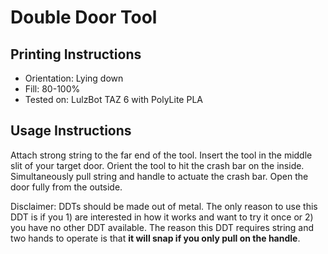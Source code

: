 # Double Door Tool

## Printing Instructions

- Orientation: Lying down
- Fill: 80-100%
- Tested on: LulzBot TAZ 6 with PolyLite PLA

## Usage Instructions

Attach strong string to the far end of the tool. Insert the tool in the middle slit of your target door. Orient the tool to hit the crash bar on the inside. Simultaneously pull string and handle to actuate the crash bar. Open the door fully from the outside.

Disclaimer: DDTs should be made out of metal. The only reason to use this DDT is if you 1) are interested in how it works and want to try it once or 2) you have no other DDT available. The reason this DDT requires string and two hands to operate is that **it will snap if you only pull on the handle**. 